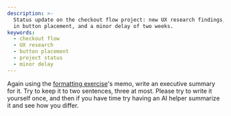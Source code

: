 ```yaml
---
description: >-
  Status update on the checkout flow project: new UX research findings, changes
  in button placement, and a minor delay of two weeks.
keywords:
  - checkout flow
  - UX research
  - button placement
  - project status
  - minor delay
---
```

Again using the [formatting exercise](/lessons/technical-writing/formatting-exercise)'s memo, write an executive summary for it. Try to keep it to two sentences, three at most. Please try to write it yourself once, and then if you have time try having an AI helper summarize it and see how you differ.
